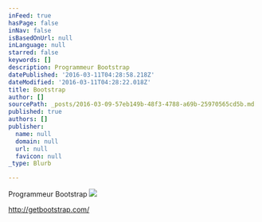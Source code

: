 ```yaml
---
inFeed: true
hasPage: false
inNav: false
isBasedOnUrl: null
inLanguage: null
starred: false
keywords: []
description: Programmeur Bootstrap
datePublished: '2016-03-11T04:28:58.218Z'
dateModified: '2016-03-11T04:28:22.018Z'
title: Bootstrap
author: []
sourcePath: _posts/2016-03-09-57eb149b-48f3-4788-a69b-25970565cd5b.md
published: true
authors: []
publisher:
  name: null
  domain: null
  url: null
  favicon: null
_type: Blurb

---
```

Programmeur Bootstrap
![](https://the-grid-user-content.s3-us-west-2.amazonaws.com/114985a4-45fc-42c4-9f27-46148f88e1b8.png)

http://getbootstrap.com/